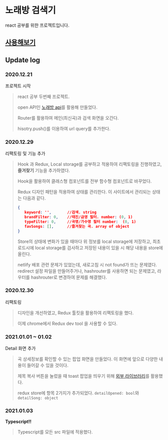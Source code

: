 # 노래방 검색기

react 공부를 위한 프로젝트입니다.

## [사용해보기](https://dino-is-singing.netlify.app/)

## Update log

### 2020.12.21
프로젝트 시작

> react 공부 두번째 프로젝트.
> 
> open API인 [노래방 api](https://api.manana.kr/karaoke)를 활용해 만들었다.
>
> Router를 활용하여 메인(최신곡)과 검색 화면을 오간다.
> 
> hisotry.push()를 이용하여 url query를 추가한다.

### 2020.12.29

리팩토링 및 기능 추가

> Hook 과 Redux, Local storage를 공부하고 적용하여 리팩토링을 진행하였고, **즐겨찾기** 기능을 추가하였다.
> 
> Hook을 활용하여 클래스형 컴포넌트를 전부 함수형 컴포넌트로 바꾸었다.
>
> Redux 디자인 패턴을 적용하여 상태를 관리한다.
> 이 사이트에서 관리되는 상태는 다음과 같다.
> ```json
> {
>    keyword: '',       //검색. string
>    brandFilter: 0,    //태진/금영 필터. number: (0, 1)
>    typeFilter: 0,     //곡명/가수명 필터 number:  (0, 1)
>    favSongs: [],      //즐겨찾는 곡. array of object
> }
> ```
> Store의 상태에 변화가 있을 때마다 위 정보를 local storage에 저장하고, 최초 로드시에 local storage를 검사하고 저장된 내용이 있을 시 해당 내용을 store에 올린다.
>
> netlify 배포 관련 문제가 있었는데, 새로고침 시 not found가 뜨는 문제였다. redirect 설정 파일을 만들어주거나, hashrouter를 사용하면 되는 문제였고, 라우터를 hashrouter로 변경하여 문제를 해결했다.

### 2020.12.30

리팩토링

> 디자인을 개선하였고, Redux 툴킷을 활용하여 리팩토링을 했다.
>
> 이제 chrome에서 Redux dev tool 을 사용할 수 있다.

### 2021.01.01 ~ 01.02

Detail 화면 추가

> 곡 상세정보를 확인할 수 있는 팝업 화면을 만들었다. 이 화면에 앞으로 다양한 내용이 들어갈 수 있을 것이다.
> 
> 제목 복사 버튼을 눌렀을 때 toast 팝업을 띄우기 위해 [외부 라이브러리](https://jossmac.github.io/react-toast-notifications/)를 활용했다.
>
> redux store에 항목 2가지가 추가되었다. `detailOpened: bool`와 `detailSong: object`

### 2021.01.03

**Typescript!!**

> Typescript를 모든 src 파일에 적용했다.